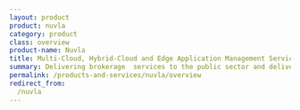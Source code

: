 ```yaml
---
layout: product
product: nuvla
category: product
class: overview
product-name: Nuvla
title: Multi-Cloud, Hybrid-Cloud and Edge Application Management Service
summary: Delivering brokerage  services to the public sector and delivering cloud and edge asset management. A secure and powerful way to reduce operational costs and improve efficiency.
permalink: /products-and-services/nuvla/overview
redirect_from:
  /nuvla
---
```

